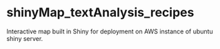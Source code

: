 # shinyMap_textAnalysis_recipes
Interactive map built in Shiny for deployment on AWS instance of ubuntu shiny server. 

